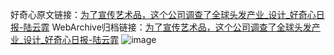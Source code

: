 好奇心原文链接：[为了宣传艺术品，这个公司调查了全球头发产业_设计_好奇心日报-陆云霏](https://www.qdaily.com/articles/1445.html)
WebArchive归档链接：[为了宣传艺术品，这个公司调查了全球头发产业_设计_好奇心日报-陆云霏](http://web.archive.org/web/20171018163443/http://www.qdaily.com/articles/1445.html)
![image](http://ww3.sinaimg.cn/large/007d5XDply1g3v4dbckj4j30u045m7wh)